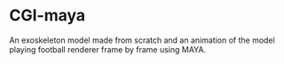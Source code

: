 # CGI-maya
An exoskeleton model made from scratch and an animation of the model playing football renderer frame by frame using MAYA. 
